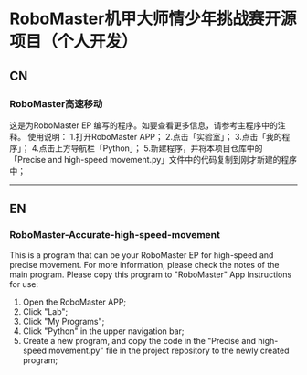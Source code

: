 # RoboMaster机甲大师情少年挑战赛开源项目（个人开发）
## CN
### RoboMaster高速移动
这是为RoboMaster EP 编写的程序。如要查看更多信息，请参考主程序中的注释。
使用说明：
1.打开RoboMaster APP；
2.点击「实验室」；
3.点击「我的程序」；
4.点击上方导航栏「Python」；
5.新建程序，并将本项目仓库中的「Precise and high-speed movement.py」文件中的代码复制到刚才新建的程序中；
****
## EN
### RoboMaster-Accurate-high-speed-movement
This is a program that can be your RoboMaster EP for high-speed and precise movement. For more information, please check the notes of the main program.
Please copy this program to "RoboMaster" App
Instructions for use:
1. Open the RoboMaster APP;
2. Click "Lab";
3. Click "My Programs";
4. Click "Python" in the upper navigation bar;
5. Create a new program, and copy the code in the "Precise and high-speed movement.py" file in the project repository to the newly created program;

